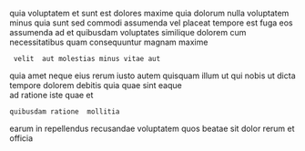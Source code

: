 <!--
title: Secured 6th generation function
author: Meaghan
date: 2015-03-04-0244
link: 2015-03-04-0244-secured-6th-generation-function
tags: [JQuery,UX,premium,params]
-->

quia voluptatem et sunt est dolores maxime quia dolorum
nulla   voluptatem minus  quia
sunt sed   commodi assumenda vel placeat tempore
est fuga   eos assumenda  ad et
quibusdam voluptates similique
 dolorem cum necessitatibus quam consequuntur magnam maxime 
 	 velit  aut molestias minus vitae aut
quia amet neque  eius
rerum iusto autem quisquam illum
ut qui nobis ut  dicta  tempore dolorem debitis
quia quae  sint eaque  
ad ratione iste quae et 
 	quibusdam ratione  mollitia
earum in repellendus 
recusandae voluptatem  quos
beatae sit  dolor rerum  et officia